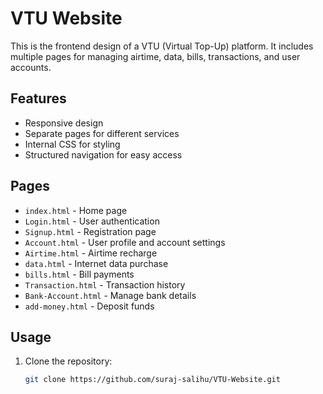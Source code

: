 # VTU Website

This is the frontend design of a VTU (Virtual Top-Up) platform. It includes multiple pages for managing airtime, data, bills, transactions, and user accounts.

## Features
- Responsive design
- Separate pages for different services
- Internal CSS for styling
- Structured navigation for easy access

## Pages
- `index.html` - Home page
- `Login.html` - User authentication
- `Signup.html` - Registration page
- `Account.html` - User profile and account settings
- `Airtime.html` - Airtime recharge
- `data.html` - Internet data purchase
- `bills.html` - Bill payments
- `Transaction.html` - Transaction history
- `Bank-Account.html` - Manage bank details
- `add-money.html` - Deposit funds

## Usage
1. Clone the repository:
   ```sh
   git clone https://github.com/suraj-salihu/VTU-Website.git
